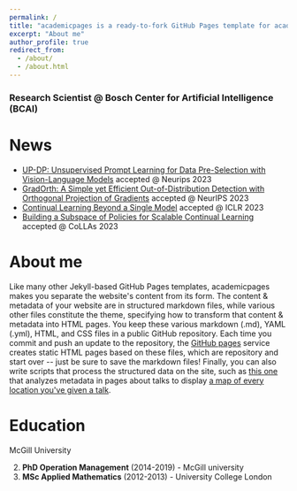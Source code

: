 ```yaml
---
permalink: /
title: "academicpages is a ready-to-fork GitHub Pages template for academic personal websites"
excerpt: "About me"
author_profile: true
redirect_from: 
  - /about/
  - /about.html
---
```


### Research Scientist @ Bosch Center for Artificial Intelligence (BCAI)

News
======
* [UP-DP: Unsupervised Prompt Learning for Data Pre-Selection with Vision-Language Models](https://arxiv.org/abs/2307.11227) accepted  @ Neurips 2023
* [GradOrth: A Simple yet Efficient Out-of-Distribution Detection with Orthogonal Projection of Gradients](https://arxiv.org/abs/2308.00310) accepted @ NeurIPS 2023
* [Continual Learning Beyond a Single Model](https://arxiv.org/abs/2211.10445) accepted @ ICLR 2023
* [Building a Subspace of Policies for Scalable Continual Learning](https://arxiv.org/abs/2202.09826) accepted @ CoLLAs 2023


About me
======
Like many other Jekyll-based GitHub Pages templates, academicpages makes you separate the website's content from its form. The content & metadata of your website are in structured markdown files, while various other files constitute the theme, specifying how to transform that content & metadata into HTML pages. You keep these various markdown (.md), YAML (.yml), HTML, and CSS files in a public GitHub repository. Each time you commit and push an update to the repository, the [GitHub pages](https://pages.github.com/) service creates static HTML pages based on these files, which are repository and start over -- just be sure to save the markdown files! Finally, you can also write scripts that process the structured data on the site, such as [this one](https://github.com/academicpages/academicpages.github.io/blob/master/talkmap.ipynb) that analyzes metadata in pages about talks to display [a map of every location you've given a talk](https://academicpages.github.io/talkmap.html).


Education
======
<i class="fas fa-graduation-cap"></i>  McGill University
 
2. **PhD Operation Management** (2014-2019) - McGill university
3. **MSc Applied Mathematics** (2012-2013) - University College London 





